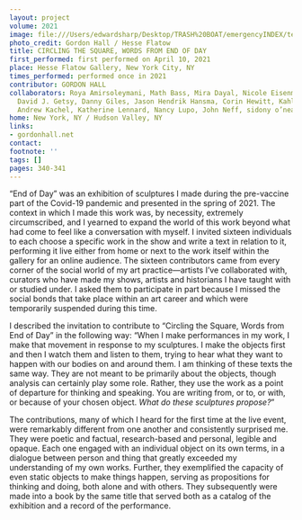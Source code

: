 ```yaml
---
layout: project
volume: 2021
image: file:///Users/edwardsharp/Desktop/TRASH%20BOAT/emergencyINDEX/ten_plus/guts/Links/1665345331754__Circling_the_Square__Words_from_END_OF_DAY--Gordon_Hall.jpg
photo_credit: Gordon Hall / Hesse Flatow
title: CIRCLING THE SQUARE, WORDS FROM END OF DAY
first_performed: first performed on April 10, 2021
place: Hesse Flatow Gallery, New York City, NY
times_performed: performed once in 2021
contributor: GORDON HALL
collaborators: Roya Amirsoleymani, Math Bass, Mira Dayal, Nicole Eisenman, Rami George,
  David J. Getsy, Danny Giles, Jason Hendrik Hansma, Corin Hewitt, Kahlil Robert Irving,
  Andrew Kachel, Katherine Lennard, Nancy Lupo, John Neff, sidony o’neal, X Zhu-Nowell
home: New York, NY / Hudson Valley, NY
links:
- gordonhall.net
contact:
footnote: ''
tags: []
pages: 340-341
---
```

“End of Day” was an exhibition of sculptures I made during the pre-vaccine part of the Covid-19 pandemic and presented in the spring of 2021. The context in which I made this work was, by necessity, extremely circumscribed, and I yearned to expand the world of this work beyond what had come to feel like a conversation with myself. I invited sixteen individuals to each choose a specific work in the show and write a text in relation to it, performing it live either from home or next to the work itself within the gallery for an online audience. The sixteen contributors came from every corner of the social world of my art practice—artists I’ve collaborated with, curators who have made my shows, artists and historians I have taught with or studied under. I asked them to participate in part because I missed the social bonds that take place within an art career and which were temporarily suspended during this time. 

I described the invitation to contribute to “Circling the Square, Words from End of Day” in the following way: “When I make performances in my work, I make that movement in response to my sculptures. I make the objects first and then I watch them and listen to them, trying to hear what they want to happen with our bodies on and around them. I am thinking of these texts the same way. They are not meant to be primarily about the objects, though analysis can certainly play some role. Rather, they use the work as a point of departure for thinking and speaking. You are writing from, or to, or with, or because of your chosen object. *What do these sculptures propose?*” 

The contributions, many of which I heard for the first time at the live event, were remarkably different from one another and consistently surprised me. They were poetic and factual, research-based and personal, legible and opaque. Each one engaged with an individual object on its own terms, in a dialogue between person and thing that greatly exceeded my understanding of my own works. Further, they exemplified the capacity of even static objects to make things happen, serving as propositions for thinking and doing, both alone and with others. They subsequently were made into a book by the same title that served both as a catalog of the exhibition and a record of the performance. 